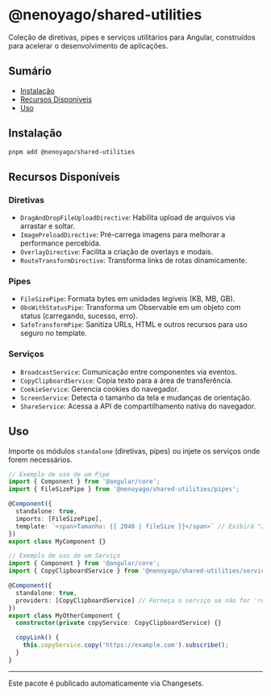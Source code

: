 # @nenoyago/shared-utilities

Coleção de diretivas, pipes e serviços utilitários para Angular, construídos para acelerar o desenvolvimento de aplicações.

## Sumário

- [Instalação](#instalação)
- [Recursos Disponíveis](#recursos-disponíveis)
- [Uso](#uso)

## Instalação

```bash
pnpm add @nenoyago/shared-utilities
```

## Recursos Disponíveis

### Diretivas

- `DragAndDropFileUploadDirective`: Habilita upload de arquivos via arrastar e soltar.
- `ImagePreloadDirective`: Pré-carrega imagens para melhorar a performance percebida.
- `OverlayDirective`: Facilita a criação de overlays e modais.
- `RouteTransformDirective`: Transforma links de rotas dinamicamente.

### Pipes

- `FileSizePipe`: Formata bytes em unidades legíveis (KB, MB, GB).
- `ObsWithStatusPipe`: Transforma um Observable em um objeto com status (carregando, sucesso, erro).
- `SafeTransformPipe`: Sanitiza URLs, HTML e outros recursos para uso seguro no template.

### Serviços

- `BroadcastService`: Comunicação entre componentes via eventos.
- `CopyClipboardService`: Copia texto para a área de transferência.
- `CookieService`: Gerencia cookies do navegador.
- `ScreenService`: Detecta o tamanho da tela e mudanças de orientação.
- `ShareService`: Acessa a API de compartilhamento nativa do navegador.

## Uso

Importe os módulos `standalone` (diretivas, pipes) ou injete os serviços onde forem necessários.

```typescript
// Exemplo de uso de um Pipe
import { Component } from '@angular/core';
import { FileSizePipe } from '@nenoyago/shared-utilities/pipes';

@Component({
  standalone: true,
  imports: [FileSizePipe],
  template: `<span>Tamanho: {{ 2048 | fileSize }}</span>` // Exibirá "2.0 KB"
})
export class MyComponent {}
```

```typescript
// Exemplo de uso de um Serviço
import { Component } from '@angular/core';
import { CopyClipboardService } from '@nenoyago/shared-utilities/services';

@Component({
  standalone: true,
  providers: [CopyClipboardService] // Forneça o serviço se não for 'root'
})
export class MyOtherComponent {
  constructor(private copyService: CopyClipboardService) {}

  copyLink() {
    this.copyService.copy('https://example.com').subscribe();
  }
}
```

---

Este pacote é publicado automaticamente via Changesets.
